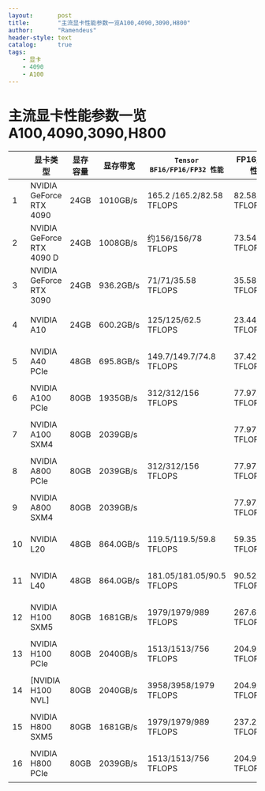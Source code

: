 ```yaml
---
layout:       post
title:        "主流显卡性能参数一览A100,4090,3090,H800"
author:       "Ramendeus"
header-style: text
catalog:      true
tags:
    - 显卡
    - 4090
    - A100
---
```


主流显卡性能参数一览A100,4090,3090,H800
=============================



|  | 显卡类型 | 显存容量 | 显存带宽 | `Tensor BF16/FP16/FP32 性能` | FP16/FP32性能 | 功耗 | 发布日期 |
| --- | --- | --- | --- | --- | --- | --- | --- |
| 1 | NVIDIA GeForce RTX 4090 | 24GB | 1010GB/s | 165.2 /165.2/82.58 TFLOPS | 82.58/82.58 TFLOPS | 450W | 2022年9月 |
| 2 | NVIDIA GeForce RTX 4090 D | 24GB | 1008GB/s | 约156/156/78 TFLOPS | 73.54/73.54 TFLOPS | 425W | 2023年12月 |
| 3 | NVIDIA GeForce RTX 3090 | 24GB | 936.2GB/s | 71/71/35.58 TFLOPS | 35.58/35.58 TFLOPS | 425W | 2020年9月 |
| 4 | NVIDIA A10 | 24GB | 600.2GB/s | 125/125/62.5 TFLOPS | 23.44/31.2 TFLOPS | 150W | 2022年2月 |
| 5 | NVIDIA A40 PCIe | 48GB | 695.8GB/s | 149.7/149.7/74.8 TFLOPS | 37.42/37.42 TFLOPS | 300W | 2020年10月 |
| 6 | NVIDIA A100 PCIe | 80GB | 1935GB/s | 312/312/156 TFLOPS | 77.97/19.49 TFLOPS | 300W | 2021年6月 |
| 7 | NVIDIA A100 SXM4 | 80GB | 2039GB/s |  | 77.97/19.49 TFLOPS | 400W | 2020年11月 |
| 8 | NVIDIA A800 PCIe | 80GB | 2039GB/s | 312/312/156 TFLOPS | 77.97/19.49 TFLOPS | 250W | 2022年11月 |
| 9 | NVIDIA A800 SXM4 | 80GB | 2039GB/s |  | 77.97/19.49 TFLOPS | 400W | 2022年8月 |
| 10 | NVIDIA L20 | 48GB | 864.0GB/s | 119.5/119.5/59.8 TFLOPS | 59.35/59.35 TFLOPS | 275W | 2023年11月 |
| 11 | NVIDIA L40 | 48GB | 864.0GB/s | 181.05/181.05/90.5 TFLOPS | 90.52/90.52 TFLOPS | 300W | 2022年10月 |
| 12 | NVIDIA H100 SXM5 | 80GB | 1681GB/s | 1979/1979/989 TFLOPS | 267.6/66.91 TFLOPS | 700W | 2023年3月 |
| 13 | NVIDIA H100 PCIe | 80GB | 2040GB/s | 1513/1513/756 TFLOPS | 204.9/51.22 TFLOPS | 350W | 2023年3月 |
| 14 | [NVIDIA H100 NVL] | 80GB | 2040GB/s | 3958/3958/1979 TFLOPS | 204.9/51.22 TFLOPS | 350W | 2023年3月 |
| 15 | NVIDIA H800 SXM5 | 80GB | 1681GB/s | 1979/1979/989 TFLOPS | 237.2/59.30 TFLOPS | 350W | 2023年3月 |
| 16 | NVIDIA H800 PCIe | 80GB | 2039GB/s | 1513/1513/756 TFLOPS | 204.9/51.22 TFLOPS | 700W | 2023年3月 |

